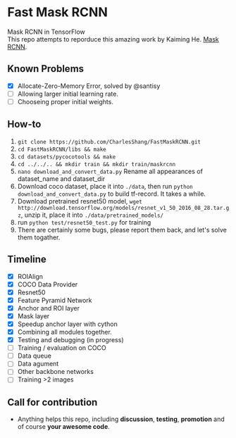 # Fast Mask RCNN
Mask RCNN in TensorFlow  
This repo attempts to reporduce this amazing work by Kaiming He.
[Mask RCNN](https://arxiv.org/abs/1703.06870).

## Known Problems
- [x] Allocate-Zero-Memory Error, solved by @santisy
- [ ] Allowing larger initial learning rate. 
- [ ] Chooseing proper initial weights.
## How-to
1. `git clone https://github.com/CharlesShang/FastMaskRCNN.git`
2. `cd FastMaskRCNN/libs && make`
3. `cd datasets/pycocotools && make`
4. `cd ../../.. && mkdir train && mkdir train/maskrcnn`
4. `nano download_and_convert_data.py`
    Rename all appearances of dataset_name and dataset_dir
5. Download coco dataset, place it into `./data`, then run `python download_and_convert_data.py` to build tf-record. It takes a while.
6. Download pretrained resnet50 model, `wget http://download.tensorflow.org/models/resnet_v1_50_2016_08_28.tar.gz`, unzip it, place it into `./data/pretrained_models/`
7. run `python test/resnet50_test.py` for training 
8. There are certainly some bugs, please report them back, and let's solve them togather.
## Timeline
- [x] ROIAlign
- [x] COCO Data Provider
- [x] Resnet50
- [x] Feature Pyramid Network
- [x] Anchor and ROI layer
- [x] Mask layer
- [x] Speedup anchor layer with cython
- [x] Combining all modules together. 
- [x] Testing and debugging (in progress)
- [ ] Training / evaluation on COCO
- [ ] Data queue
- [ ] Data agument
- [ ] Other backbone networks
- [ ] Training >2 images

## Call for contribution
- Anything helps this repo, including **discussion**, **testing**, **promotion** and of course **your awesome code**. 
